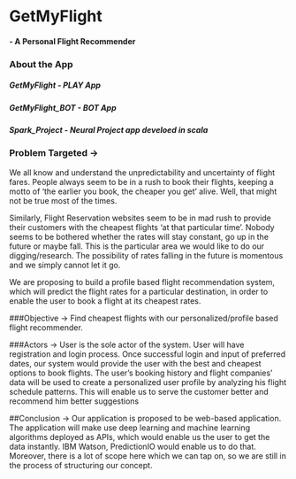 # GetMyFlight
#### - A Personal Flight Recommender
### About the App
##### GetMyFlight - PLAY App
##### GetMyFlight_BOT - BOT App
##### Spark_Project - Neural Project app develoed in scala





### Problem Targeted ->
We all know and understand the unpredictability and uncertainty of flight fares. People always seem to be in a rush to book their flights, keeping a motto of ‘the earlier you book, the cheaper you get’ alive. Well, that might not be true most of the times.

Similarly, Flight Reservation websites seem to be in mad rush to provide their customers with the cheapest flights ‘at that particular time’. Nobody seems to be bothered whether the rates will stay constant, go up in the future or maybe fall. This is the particular area we would like to do our digging/research. The possibility of rates falling in the future is momentous and we simply cannot let it go.

We are proposing to build a profile based flight recommendation system, which will predict the flight rates for a particular destination, in order to enable the user to book a flight at its cheapest rates.


###Objective ->
Find cheapest flights with our personalized/profile based flight recommender. 
 

###Actors ->
User is the sole actor of the system. User will have registration and login process. Once successful login and input of preferred dates, our system would provide the user with the best and cheapest options to book flights.
The user’s booking history and flight companies’ data will be used to create a personalized user profile by analyzing his flight schedule patterns. 
This will enable us to serve the customer better and recommend him better suggestions


##Conclusion ->
Our application is proposed to be web-based application. The application will make use deep learning and machine learning algorithms deployed as APIs, which would enable us the user to get the data instantly. IBM Watson, PredictionIO would enable us to do that. Moreover, there is a lot of scope here which we can tap on, so we are still in the process of structuring our concept.








